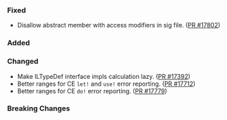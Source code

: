 ### Fixed
* Disallow abstract member with access modifiers in sig file. ([PR #17802](https://github.com/dotnet/fsharp/pull/17802))


### Added


### Changed

* Make ILTypeDef interface impls calculation lazy. ([PR #17392](https://github.com/dotnet/fsharp/pull/17392))
* Better ranges for CE `let!` and `use!` error reporting. ([PR #17712](https://github.com/dotnet/fsharp/pull/17712))
* Better ranges for CE `do!` error reporting. ([PR #17779](https://github.com/dotnet/fsharp/pull/17779))

### Breaking Changes
